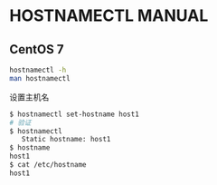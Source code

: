 # HOSTNAMECTL MANUAL

## CentOS 7

```bash
hostnamectl -h
man hostnamectl
```

设置主机名

```bash
$ hostnamectl set-hostname host1
# 验证
$ hostnamectl
   Static hostname: host1
$ hostname
host1
$ cat /etc/hostname
host1
```